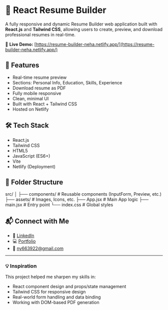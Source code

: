 # 📄 React Resume Builder

A fully responsive and dynamic Resume Builder web application built with **React.js** and **Tailwind CSS**, allowing users to create, preview, and download professional resumes in real-time.

🔗 **Live Demo:** [https://resume-builder-neha.netlify.app/](https://resume-builder-neha.netlify.app/)

## 🚀 Features

- Real-time resume preview
- Sections: Personal Info, Education, Skills, Experience
- Download resume as PDF
- Fully mobile responsive
- Clean, minimal UI
- Built with React + Tailwind CSS
- Hosted on Netlify
## 🛠 Tech Stack

- React.js
- Tailwind CSS
- HTML5
- JavaScript (ES6+)
- Vite
- Netlify (Deployment)

## 📁 Folder Structure
src/
│
├── components/ # Reusable components (InputForm, Preview, etc.)
├── assets/ # Images, Icons, etc.
├── App.jsx # Main App logic
├── main.jsx # Entry point
└── index.css # Global styles

## 📬 Connect with Me

- 💼 [LinkedIn](https://www.linkedin.com/in/neha-yadav-89b5262a7/)
- 💻 [Portfolio](https://yahoowecanwork2.github.io/-neha-portfolio/)
- 📧 ny663922@gmail.com

---

### 💡 Inspiration

This project helped me sharpen my skills in:
- React component design and props/state management
- Tailwind CSS for responsive design
- Real-world form handling and data binding
- Working with DOM-based PDF generation


